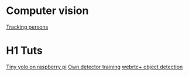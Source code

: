 # Computer vision
[Tracking persons](https://heartbeat.fritz.ai/real-time-person-tracking-on-the-edge-with-a-raspberry-pi-93ae636af9fa)


# H1 Tuts
[ Tiny yolo on raspberry pi](https://cristianpb.github.io/blog/ssd-yolo)
[ Own detector training](https://towardsdatascience.com/creating-your-own-object-detector-ad69dda69c85)
[ webrtc+ object detection](https://webrtchacks.com/webrtc-cv-tensorflow/)
